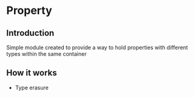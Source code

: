 Property
=========

Introduction
------------

Simple module created to provide a way to hold properties with different types within the same
container

How it works
----------------

- Type erasure
